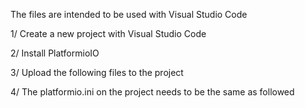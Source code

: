 The files are intended to be used with Visual Studio Code

1/ Create a new project with Visual Studio Code 

2/ Install PlatformioIO 

3/ Upload the following files to the project

4/ The platformio.ini on the project needs to be the same as followed
